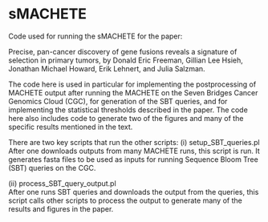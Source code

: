# sMACHETE
Code used for running the sMACHETE for the paper:

Precise, pan-cancer discovery of gene fusions reveals a signature of
selection in primary tumors, by Donald Eric Freeman, Gillian Lee Hsieh,
Jonathan Michael Howard, Erik Lehnert, and Julia Salzman.

The code here is used in particular for implementing the postprocessing
of MACHETE output after running the MACHETE on the Seven Bridges Cancer
Genomics Cloud (CGC), for generation of the SBT queries, and for
implementing the statistical thresholds described in the paper.  The
code here also includes code to generate two of the figures and many of
the specific results mentioned in the text.

There are two key scripts that run the other scripts:
(i) setup_SBT_queries.pl
After one downloads outputs from many MACHETE runs, this script is
run. It generates fasta files to be used as inputs for running Sequence
Bloom Tree (SBT) queries on the CGC.

(ii) process_SBT_query_output.pl	
After one runs SBT queries and downloads the output from the queries,
this script calls other scripts to process the output to generate many
of the results and figures in the paper.
